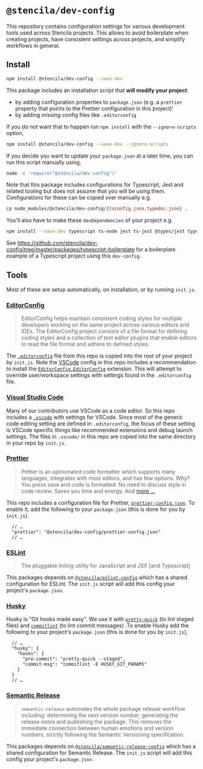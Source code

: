 # `@stencila/dev-config`

This repository contains configuration settings for various development tools used across
Stencila projects. This allows to avoid boilerplate when creating projects, have consistent settings across projects, and simplify workflows in general.

## Install

```bash
npm install @stencila/dev-config --save-dev
```

This package includes an installation script that **will modify your project**:

- by adding configuration properties to `package.json` (e.g. a `prettier` property that points to the Prettier configuration in this project)'
- by adding _missing_ config files like `.editorconfig`

If you do not want that to happen run `npm install` with the `--ignore-scripts` option,

```bash
npm install @stencila/dev-config --save-dev --ignore-scripts
```

If you decide you want to update your `package.json` at a later time, you can run this script manually using,

```bash
node -e 'require("@stencila/dev-config")'
```

Note that this package includes configurations for Typescript, Jest and related tooling but does not assume that you will be using them. Configurations for these can be copied over manually e.g.

```bash
cp node_modules/@stencila/dev-config/{tsconfig.json,typedoc.json} .
```

You'll also have to make these `devDependencies` of your project e.g.

```bash
npm install --save-dev typescript ts-node jest ts-jest @types/jest typedoc
```

See https://github.com/stencila/dev-config/tree/master/packages/typescript-boilerplate for a boilerplate example of a Typescript project using this `dev-config`.

## Tools

Most of these are setup automatically, on installation, or by running `init.js`.

### [EditorConfig](https://editorconfig.org/)

> EditorConfig helps maintain consistent coding styles for multiple developers working on the same project across various editors and IDEs. The EditorConfig project consists of a file format for defining coding styles and a collection of text editor plugins that enable editors to read the file format and adhere to defined styles.

The [`.editorconfig`](.editorconfig) file from this repo is copied into the root of your project by `init.js`. Note the [VSCode](#vscode) config in this repo includes a recommendation to install the [`EditorConfig.EditorConfig`](https://marketplace.visualstudio.com/items?itemName=EditorConfig.EditorConfig) extension. This will attempt to override user/workspace settings with settings found in the `.editorconfig` file.

### [Visual Studio Code](https://code.visualstudio.com/)

Many of our contributors use VSCode as a code editor. So this repo includes a [`.vscode`](.vscode) with settings for VSCode. Since most of the generic code editing setting are defined in `.editorconfig`, the focus of these setting is VSCode specific things like recommended extensions and debug launch settings.
The files in `.vscode/` in this repo are copied into the same directory in your repo by `init.js`.

### [Prettier](https://prettier.io/)

> Pettier is an opinionated code formatter which supports many languages, integrates with most editors, and has few options. Why? You press save and code is formatted. No need to discuss style in code review. Saves you time and energy. And [more ...](https://prettier.io/docs/en/why-prettier.html)

This repo includes a configuration file for Prettier, [`prettier-config.json`](./prettier-config.json). To enable it, add the following to your `package.json` (this is done for you by `init.js`).

```json5
  // …
  "prettier": "@stencila/dev-config/prettier-config.json"
  // …
```

### [ESLint](https://eslint.org/)

> The pluggable linting utility for JavaScript and JSX [and Typescript]

This packages depends on [`@stencila/eslint-config`](../packages/eslint-config) which has a shared configuration for ESLint. The `init.js` script will add this config your project's `package.json`.

### [Husky](https://github.com/typicode/husky)

Husky is "Git hooks made easy". We use it with [`pretty-quick`](https://github.com/azz/pretty-quick) (to lint staged files) and [`commitlint`](https://github.com/conventional-changelog/commitlint) (to lint commit messages) .To enable Husky add the following to your project's `package.json` (this is done for you by `init.js`),

```json5
  // …
  "husky": {
    "hooks": {
      "pre-commit": "pretty-quick --staged",
      "commit-msg": "commitlint -E HUSKY_GIT_PARAMS"
    }
  }
  // …
```

### [Semantic Release](https://semantic-release.gitbook.io/semantic-release/)

> `semantic-release` automates the whole package release workflow including: determining the next version number, generating the release notes and publishing the package. This removes the immediate connection between human emotions and version numbers, strictly following the Semantic Versioning specification.

This packages depends on [`@stencila/semantic-release-config`](../packages/semantic-release-config) which has a shared configuration for Semantic Release. The `init.js` script will add this config your project's `package.json`.
